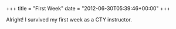 +++
title = "First Week"
date = "2012-06-30T05:39:46+00:00"
+++

Alright!  I survived my first week as a CTY instructor.
			
